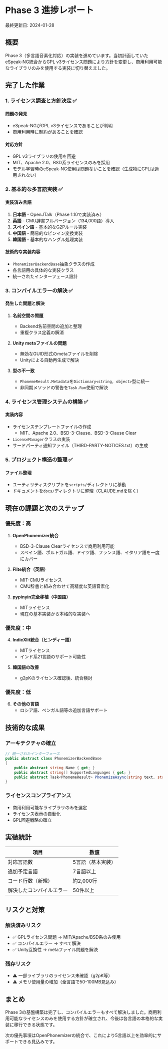 # Phase 3 進捗レポート

最終更新日: 2024-01-28

## 概要

Phase 3（多言語音素化対応）の実装を進めています。当初計画していたeSpeak-NG統合からGPL v3ライセンス問題により方針を変更し、商用利用可能なライブラリのみを使用する実装に切り替えました。

## 完了した作業

### 1. ライセンス調査と方針決定 ✅

#### 問題の発見
- eSpeak-NGがGPL v3ライセンスであることが判明
- 商用利用時に制約があることを確認

#### 対応方針
- GPL v3ライブラリの使用を回避
- MIT、Apache 2.0、BSD系ライセンスのみを採用
- モデル学習時のeSpeak-NG使用は問題ないことを確認（生成物にGPLは適用されない）

### 2. 基本的な多言語実装 ✅

#### 実装済み言語
1. **日本語** - OpenJTalk（Phase 1.10で実装済み）
2. **英語** - CMU辞書フルバージョン（134,000語）導入
3. **スペイン語** - 基本的なG2Pルール実装
4. **中国語** - 簡易的なピンイン変換実装
5. **韓国語** - 基本的なハングル処理実装

#### 技術的な実装内容
- `PhonemizerBackendBase`抽象クラスの作成
- 各言語用の具体的な実装クラス
- 統一されたインターフェース設計

### 3. コンパイルエラーの解決 ✅

#### 発生した問題と解決
1. **名前空間の問題**
   - Backend名前空間の追加と整理
   - 重複クラス定義の解消

2. **Unity metaファイルの問題**
   - 無効なGUID形式のmetaファイルを削除
   - Unityによる自動再生成で解決

3. **型の不一致**
   - `PhonemeResult.Metadata`を`Dictionary<string, object>`型に統一
   - 非同期メソッドの警告を`Task.Run`使用で解決

### 4. ライセンス管理システムの構築 ✅

#### 実装内容
- ライセンステンプレートファイルの作成
  - MIT、Apache 2.0、BSD-3-Clause、BSD-3-Clause Clear
- `LicenseManager`クラスの実装
- サードパーティ通知ファイル（THIRD-PARTY-NOTICES.txt）の生成

### 5. プロジェクト構造の整理 ✅

#### ファイル整理
- ユーティリティスクリプトを`scripts/`ディレクトリに移動
- ドキュメントを`docs/`ディレクトリに整理（CLAUDE.mdを除く）

## 現在の課題と次のステップ

### 優先度：高

1. **OpenPhonemizer統合**
   - BSD-3-Clause Clearライセンスで商用利用可能
   - スペイン語、ポルトガル語、ドイツ語、フランス語、イタリア語を一度にカバー

2. **Flite統合（英語）**
   - MIT-CMUライセンス
   - CMU辞書と組み合わせて高精度な英語音素化

3. **pypinyin完全移植（中国語）**
   - MITライセンス
   - 現在の基本実装から本格的な実装へ

### 優先度：中

4. **IndicXlit統合（ヒンディー語）**
   - MITライセンス
   - インド系21言語のサポート可能性

5. **韓国語の改善**
   - g2pKのライセンス確認後、統合検討

### 優先度：低

6. **その他の言語**
   - ロシア語、ベンガル語等の追加言語サポート

## 技術的な成果

### アーキテクチャの確立
```csharp
// 統一されたインターフェース
public abstract class PhonemizerBackendBase
{
    public abstract string Name { get; }
    public abstract string[] SupportedLanguages { get; }
    public abstract Task<PhonemeResult> PhonemizeAsync(string text, string language);
}
```

### ライセンスコンプライアンス
- 商用利用可能なライブラリのみを選定
- ライセンス表示の自動化
- GPL回避戦略の確立

## 実装統計

| 項目 | 数値 |
|-----|------|
| 対応言語数 | 5言語（基本実装） |
| 追加予定言語 | 7言語以上 |
| コード行数（新規） | 約2,000行 |
| 解決したコンパイルエラー | 50件以上 |

## リスクと対策

### 解決済みリスク
- ✅ GPLライセンス問題 → MIT/Apache/BSD系のみ使用
- ✅ コンパイルエラー → すべて解決
- ✅ Unity互換性 → metaファイル問題を解決

### 残存リスク
- ⚠️ 一部ライブラリのライセンス未確認（g2pK等）
- ⚠️ メモリ使用量の増加（全言語で50-100MB見込み）

## まとめ

Phase 3の基盤構築は完了し、コンパイルエラーもすべて解決しました。商用利用可能なライセンスのみを使用する方針が確立され、今後は各言語の本格的な実装に移行できる状態です。

次の優先事項はOpenPhonemizerの統合で、これにより5言語以上を効率的にサポートできる見込みです。